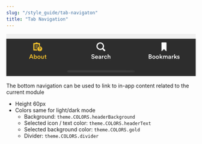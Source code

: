 ```yaml
---
slug: "/style_guide/tab-navigaton"
title: "Tab Navigation"
---
```

![bottom tab navigation](../../images/tab_navigation.png)

The bottom navigation can be used to link to in-app content related to the current module

* Height 60px
* Colors same for light/dark mode
  * Background: `theme.COLORS.headerBackground`
  * Selected icon / text color: `theme.COLORS.headerText`
  * Selected background color: `theme.COLORS.gold`
  * Divider: `theme.COLORS.divider`
